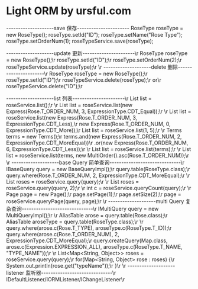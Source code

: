 # Light ORM by ursful.com

--------------------save 保存----------------------
 RoseType roseType = new RoseType();
 roseType.setId("ID");
 roseType.setName("Rose Type");
 roseType.setOrderNum(1);
 roseTypeService.save(roseType);

--------------------update 更新----------------------\r
 RoseType roseType = new RoseType();\r
 roseType.setId("ID");\r
 roseType.setOrderNum(2);\r
 roseTypeService.update(roseType);\r
\r
--------------------delete 删除----------------------\r
 RoseType roseType = new RoseType();\r
 roseType.setId("ID");\r
 roseTypeService.delete(roseType);\r
 or\r
 roseTypeService.delete("ID");\r

--------------------list 列表----------------------\r
 List<Rose> list = roseService.list();\r
\r
 List<Rose> list = roseService.list(new Express(Rose.T_ORDER_NUM, 3, ExpressionType.CDT_Equal));\r
\r
 List<Rose> list = roseService.list(new Express(Rose.T_ORDER_NUM, 3, ExpressionType.CDT_Less),\r
                new Express(Rose.T_ORDER_NUM, 0, ExpressionType.CDT_More));\r
 List<Rose> list = roseService.list(1, 5);\r
\r
 Terms terms = new Terms();\r
 terms.and(new Express(Rose.T_ORDER_NUM, 2, ExpressionType.CDT_MoreEqual))\r
      .or(new Express(Rose.T_ORDER_NUM, 6, ExpressionType.CDT_Less));\r
\r
 List<Rose> list = roseService.list(terms);\r
\r
 List<Rose> list = roseService.list(terms, new MultiOrder().asc(Rose.T_ORDER_NUM));\r
\r
--------------------base Query 简单查询------------------------------\r
 IBaseQuery query = new BaseQueryImpl();\r
 query.table(RoseType.class);\r
 query.where(Rose.T_ORDER_NUM, 2, ExpressionType.CDT_MoreEqual);\r
\r
 List<Rose> roses = roseService.query(query);\r
\r
 List<Rose> roses = roseService.query(query, 2);\r
\r
  int c = roseService.queryCount(query);\r
\r
  Page page = new Page();\r
  page.setPage(1);\r
  page.setSize(2);\r
  page = roseService.queryPage(query, page);\r
\r
--------------------multi Query 复杂查询------------------------------\r
  IMultiQuery query = new MultiQueryImpl();\r
\r
  AliasTable arose = query.table(Rose.class);\r
  AliasTable aroseType = query.table(RoseType.class);\r
\r
  query.where(arose.c(Rose.T_TYPE), aroseType.c(RoseType.T_ID));\r
  query.where(arose.c(Rose.T_ORDER_NUM), 2, ExpressionType.CDT_MoreEqual);\r
  query.createQuery(Map.class, arose.c(Expression.EXPRESSION_ALL), aroseType.c(RoseType.T_NAME, "TYPE_NAME"));\r
\r
  List<Map<String, Object>> roses = roseService.query(query);\r
  for(Map<String, Object> rose : roses) {\r
      System.out.println(rose.get("typeName"));\r
  }\r
\r
--------------------listener 监听器------------------------------\r
 IDefaultListener/IORMListener/IChangeListener\r